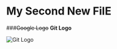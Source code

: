 # My Second New FilE

###~~Google Logo~~   **Git Logo**

   ![Git Logo](https://git-for-windows.github.io/img/git_logo.png)

